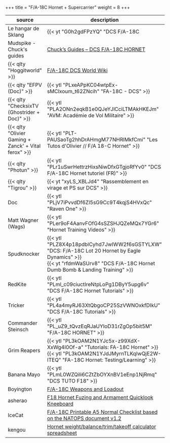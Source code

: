 +++
title = "F/A-18C Hornet + Supercarrier"
weight = 8
+++

source                                               | description
---------------------------------------------------- | -----------
Le hangar de Sklang                                  | {{< yt "G0h2gdFPzYQ" "DCS F/A-18C | On en parle avec Zanck" >}}
Mudspike - Chuck's guides                            | [Chuck’s Guides – DCS F/A-18C HORNET](https://www.mudspike.com/chucks-guides-dcs-f-a-18c-hornet/)
{{< qlty "Hoggitworld" >}}                           | [F/A-18C DCS World Wiki](https://wiki.hoggitworld.com/view/F/A-18C)
{{< qlty "EFPV (Doc)" >}}                            | {{< ytl "PLxeAPpKC04wtpEx-sMClxoum_t62ZNcih" "FA-18C - DCS" >}}
{{< qlty "ChecksixTV (Ghostrider + Doc)" >}}         | {{< ytl "PLA2ONn2eqkB1e0QJeYJlCciLTMAkHKEJm" "AVM: Académie de Vol  Militaire" >}}
{{< qlty "Olivier Gaming + Zanck' + Vital ferox" >}} | {{< ytl "PLT-PAUSaoTg2hhDrAHmgM77NHRlMkfCmi" "Les Tutos d'Olivier // F/A 18-C Hornet" >}}
{{< qlty "Photun" >}}                                | {{< ytl "PLr1uSwrHettrzHixsNiwDfxGTgjoRfYv0" "DCS F/A-18C Hornet tutoriel (FR)" >}}
{{< qlty "Tigrou" >}}                                | {{< yt "xyLS_XBLJd4" "Rassemblement en virage et PS sur DCS" >}}
Doc                                                  | {{< ytl "PLjV7iPvvdDf6Zl5sG9Cc9T4kqjS4HVxQc" "Raven One" >}}
Matt Wagner (Wags)                                   | {{< ytl "PLer9oF4AanvFOfG4sSZSHJQZeMQx7YGr6" "Hornet Training Videos" >}}
Spudknocker                                          | {{< ytl "PLZ8X4p18pdblCyhd7JwIWW2f6sGSTYLXW" "DCS: F/A-18C Lot 20 Hornet by Eagle Dynamics" >}}<br />{{< yt "rfdmWaSUrv8" "DCS F/A-18C Hornet Dumb Bomb & Landing Training" >}}
RedKite                                              | {{< ytl "PLml_c09ciuctIreNtpLoPg1DByY5upg6v" "DCS F/A-18C Hornet Tutorials" >}}
Tricker                                              | {{< ytl "PL4a4myRJ63XtQbgoCP25SzVWNOxkfDIkU" "DCS F/A-18C Tutorials" >}}
Commander Steinsch                                   | {{< ytl "PL_uZ9_tQvzEqRJaUYIoD31rZgOp5bit5M" "F/A-18C HORNET" >}}
Grim Reapers                                         | {{< ytl "PL3kOAM2N1YJc5x-z99XdX-XxWg4I0Of-a" "Tutorials: FA-18C Hornet" >}}<br />{{< ytl "PL3kOAM2N1YJdJMyrnTLKqIwQjE2W-ITEQ" "FA-18C Hornet: Testing/Learning" >}}
Banana Mayo                                          | {{< ytl "PLmL0WZQili6CZtZbOYXnBV1eEnp1NjRmq" "DCS TUTO F18" >}}
Boyington                                            | [F/A-18C Weapons and Loadout](https://www.digitalcombatsimulator.com/fr/files/3315085/)
asherao                                              | [F18 Hornet Fuzing and Armament Quicklook Kneeboard](https://www.digitalcombatsimulator.com/fr/files/3305134/)
IceCat                                               | [F/A-18C Printable A5 Normal Checklist based on the NATOPS document v1.2](https://www.digitalcombatsimulator.com/fr/files/3300721/)
kengou                                               | [Hornet weight/balance/trim/takeoff calculator spreadsheet](https://www.reddit.com/r/hoggit/comments/f6hey1/hornet_weightbalancetrimtakeoff_calculator/)

